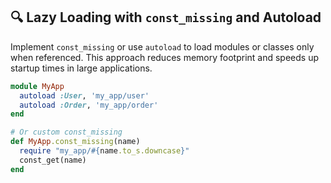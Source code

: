 ## 🔍 Lazy Loading with `const_missing` and Autoload

Implement `const_missing` or use `autoload` to load modules or classes only when referenced. This approach reduces memory footprint and speeds up startup times in large applications.

```ruby
module MyApp
  autoload :User, 'my_app/user'
  autoload :Order, 'my_app/order'
end

# Or custom const_missing
def MyApp.const_missing(name)
  require "my_app/#{name.to_s.downcase}"
  const_get(name)
end
```